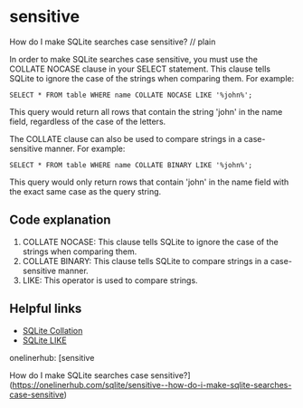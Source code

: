 # sensitive

How do I make SQLite searches case sensitive?
// plain

In order to make SQLite searches case sensitive, you must use the COLLATE NOCASE clause in your SELECT statement. This clause tells SQLite to ignore the case of the strings when comparing them. For example:

```
SELECT * FROM table WHERE name COLLATE NOCASE LIKE '%john%';
```

This query would return all rows that contain the string 'john' in the name field, regardless of the case of the letters.

The COLLATE clause can also be used to compare strings in a case-sensitive manner. For example:

```
SELECT * FROM table WHERE name COLLATE BINARY LIKE '%john%';
```

This query would only return rows that contain 'john' in the name field with the exact same case as the query string.

## Code explanation


1. COLLATE NOCASE: This clause tells SQLite to ignore the case of the strings when comparing them.
2. COLLATE BINARY: This clause tells SQLite to compare strings in a case-sensitive manner.
3. LIKE: This operator is used to compare strings.

## Helpful links

- [SQLite Collation](https://www.sqlite.org/datatype3.html#collation)
- [SQLite LIKE](https://www.sqlite.org/lang_expr.html#likeops)

onelinerhub: [sensitive

How do I make SQLite searches case sensitive?](https://onelinerhub.com/sqlite/sensitive--how-do-i-make-sqlite-searches-case-sensitive)